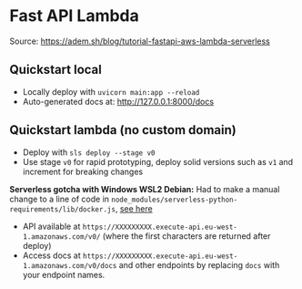 # Fast API Lambda

Source: https://adem.sh/blog/tutorial-fastapi-aws-lambda-serverless

## Quickstart local

- Locally deploy with `uvicorn main:app --reload`
- Auto-generated docs at: http://127.0.0.1:8000/docs

## Quickstart lambda (no custom domain)

- Deploy with `sls deploy --stage v0`
- Use stage `v0` for rapid prototyping, deploy solid versions such as `v1` and increment for breaking changes

**Serverless gotcha with Windows WSL2 Debian:** Had to make a manual change to a line of code in `node_modules/serverless-python-requirements/lib/docker.js`, [see here](https://github.com/serverless/serverless-python-requirements/issues/371)

- API available at `https://XXXXXXXXX.execute-api.eu-west-1.amazonaws.com/v0/` (where the first characters are returned after deploy)
- Access docs at `https://XXXXXXXXX.execute-api.eu-west-1.amazonaws.com/v0/docs` and other endpoints by replacing `docs` with your endpoint names.
